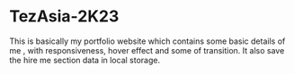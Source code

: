 # TezAsia-2K23
This is basically my portfolio website which contains some basic details of me , with responsiveness, hover effect and some of transition.
It also save the hire me section data in local storage.

